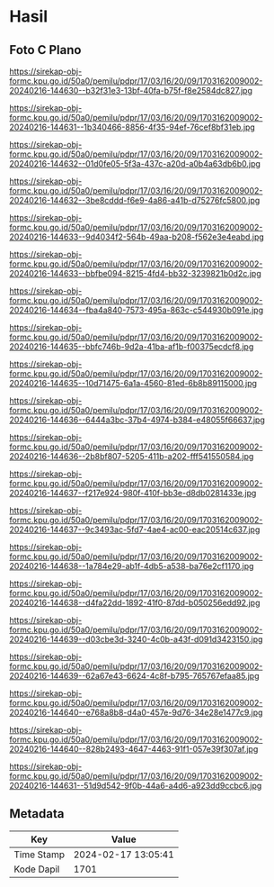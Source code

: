 # Hasil

## Foto C Plano

https://sirekap-obj-formc.kpu.go.id/50a0/pemilu/pdpr/17/03/16/20/09/1703162009002-20240216-144630--b32f31e3-13bf-40fa-b75f-f8e2584dc827.jpg

https://sirekap-obj-formc.kpu.go.id/50a0/pemilu/pdpr/17/03/16/20/09/1703162009002-20240216-144631--1b340466-8856-4f35-94ef-76cef8bf31eb.jpg

https://sirekap-obj-formc.kpu.go.id/50a0/pemilu/pdpr/17/03/16/20/09/1703162009002-20240216-144632--01d0fe05-5f3a-437c-a20d-a0b4a63db6b0.jpg

https://sirekap-obj-formc.kpu.go.id/50a0/pemilu/pdpr/17/03/16/20/09/1703162009002-20240216-144632--3be8cddd-f6e9-4a86-a41b-d75276fc5800.jpg

https://sirekap-obj-formc.kpu.go.id/50a0/pemilu/pdpr/17/03/16/20/09/1703162009002-20240216-144633--9d4034f2-564b-49aa-b208-f562e3e4eabd.jpg

https://sirekap-obj-formc.kpu.go.id/50a0/pemilu/pdpr/17/03/16/20/09/1703162009002-20240216-144633--bbfbe094-8215-4fd4-bb32-3239821b0d2c.jpg

https://sirekap-obj-formc.kpu.go.id/50a0/pemilu/pdpr/17/03/16/20/09/1703162009002-20240216-144634--fba4a840-7573-495a-863c-c544930b091e.jpg

https://sirekap-obj-formc.kpu.go.id/50a0/pemilu/pdpr/17/03/16/20/09/1703162009002-20240216-144635--bbfc746b-9d2a-41ba-af1b-f00375ecdcf8.jpg

https://sirekap-obj-formc.kpu.go.id/50a0/pemilu/pdpr/17/03/16/20/09/1703162009002-20240216-144635--10d71475-6a1a-4560-81ed-6b8b89115000.jpg

https://sirekap-obj-formc.kpu.go.id/50a0/pemilu/pdpr/17/03/16/20/09/1703162009002-20240216-144636--6444a3bc-37b4-4974-b384-e48055f66637.jpg

https://sirekap-obj-formc.kpu.go.id/50a0/pemilu/pdpr/17/03/16/20/09/1703162009002-20240216-144636--2b8bf807-5205-411b-a202-fff541550584.jpg

https://sirekap-obj-formc.kpu.go.id/50a0/pemilu/pdpr/17/03/16/20/09/1703162009002-20240216-144637--f217e924-980f-410f-bb3e-d8db0281433e.jpg

https://sirekap-obj-formc.kpu.go.id/50a0/pemilu/pdpr/17/03/16/20/09/1703162009002-20240216-144637--9c3493ac-5fd7-4ae4-ac00-eac20514c637.jpg

https://sirekap-obj-formc.kpu.go.id/50a0/pemilu/pdpr/17/03/16/20/09/1703162009002-20240216-144638--1a784e29-ab1f-4db5-a538-ba76e2cf1170.jpg

https://sirekap-obj-formc.kpu.go.id/50a0/pemilu/pdpr/17/03/16/20/09/1703162009002-20240216-144638--d4fa22dd-1892-41f0-87dd-b050256edd92.jpg

https://sirekap-obj-formc.kpu.go.id/50a0/pemilu/pdpr/17/03/16/20/09/1703162009002-20240216-144639--d03cbe3d-3240-4c0b-a43f-d091d3423150.jpg

https://sirekap-obj-formc.kpu.go.id/50a0/pemilu/pdpr/17/03/16/20/09/1703162009002-20240216-144639--62a67e43-6624-4c8f-b795-765767efaa85.jpg

https://sirekap-obj-formc.kpu.go.id/50a0/pemilu/pdpr/17/03/16/20/09/1703162009002-20240216-144640--e768a8b8-d4a0-457e-9d76-34e28e1477c9.jpg

https://sirekap-obj-formc.kpu.go.id/50a0/pemilu/pdpr/17/03/16/20/09/1703162009002-20240216-144640--828b2493-4647-4463-91f1-057e39f307af.jpg

https://sirekap-obj-formc.kpu.go.id/50a0/pemilu/pdpr/17/03/16/20/09/1703162009002-20240216-144631--51d9d542-9f0b-44a6-a4d6-a923dd9ccbc6.jpg


## Metadata

| Key        | Value               |
| ---------- | ------------------- |
| Time Stamp | 2024-02-17 13:05:41 |
| Kode Dapil | 1701                |



